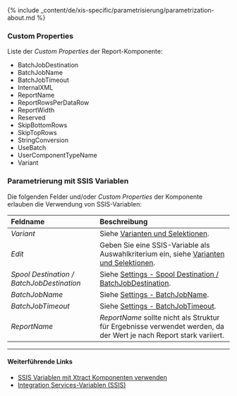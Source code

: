 
{% include _content/de/xis-specific/parametrisierung/parametrization-about.md  %}

### Custom Properties

Liste der *Custom Properties* der Report-Komponente:
- BatchJobDestination
- BatchJobName
- BatchJobTimeout
- InternalXML
- ReportName
- ReportRowsPerDataRow
- ReportWidth
- Reserved
- SkipBottomRows
- SkipTopRows
- StringConversion
- UseBatch
- UserComponentTypeName
- Variant

### Parametrierung mit SSIS Variablen
Die folgenden Felder und/oder *Custom Properties* der Komponente erlauben die Verwendung von SSIS-Variablen:

|Feldname|Beschreibung|
|:----|:----|
| *Variant*|Siehe [Varianten und Selektionen](./varianten-und-selektionen).|
| *Edit*|Geben Sie eine SSIS-Variable als Auswahlkriterium ein, siehe [Varianten und Selektionen](./varianten-und-selektionen).|
|*Spool Destination / BatchJobDestination* | Siehe [Settings - Spool Destination / BatchJobDestination](./report-settings).|
|*BatchJobName*        |Siehe [Settings - BatchJobName](./report-settings).|
|*BatchJobTimeout*     |Siehe [Settings - BatchJobTimeout](./report-settings).|
|*ReportName*        |  *ReportName* sollte nicht als Struktur für Ergebnisse verwendet werden, da der Wert je nach Report stark variiert. |


****
#### Weiterführende Links
- [SSIS Variablen mit Xtract Komponenten verwenden](../parametrisierung/parametrisierung-variablen) 
- [Integration Services-Variablen (SSIS)](https://docs.microsoft.com/de-de/sql/integration-services/integration-services-ssis-variables?view=sql-server-ver15)